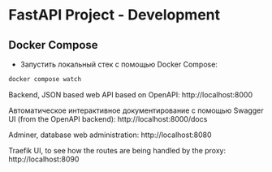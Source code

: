 # FastAPI Project - Development

## Docker Compose

* Запустить локальный стек с помощью Docker Compose:

```bash
docker compose watch
```
Backend, JSON based web API based on OpenAPI: http://localhost:8000

Автоматическое интерактивное документирование с помощью Swagger UI (from the OpenAPI backend): http://localhost:8000/docs

Adminer, database web administration: http://localhost:8080

Traefik UI, to see how the routes are being handled by the proxy: http://localhost:8090